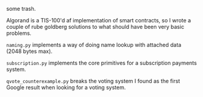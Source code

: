 some trash.

Algorand is a TIS-100'd af implementation of smart contracts, so I wrote a
couple of rube goldberg solutions to what should have been very basic problems.

`naming.py` implements a way of doing name lookup with attached data (2048 bytes
max).

`subscription.py` implements the core primitives for a subscription payments
system.

`qvote_counterexample.py` breaks the voting system I found as the first Google
result when looking for a voting system.
